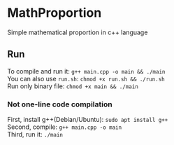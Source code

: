 # MathProportion
Simple mathematical proportion in c++ language

## Run
To compile and run it: `g++ main.cpp -o main && ./main`<br>
You can also use `run.sh`: `chmod +x run.sh && ./run.sh`<br>
Run only binary file: `chmod +x main && ./main`
### Not one-line code compilation
First, install g++(Debian/Ubuntu): `sudo apt install g++`<br>
Second, compile: `g++ main.cpp -o main`<br>
Third, run it: `./main`
